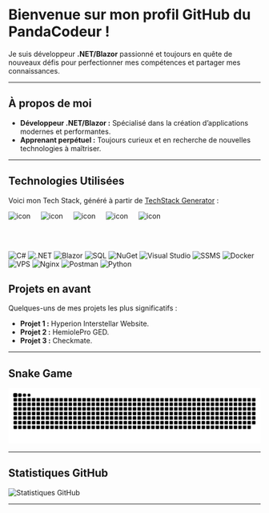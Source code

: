 
# Bienvenue sur mon profil GitHub du PandaCodeur !  
Je suis développeur **.NET/Blazor** passionné et toujours en quête de nouveaux défis pour perfectionner mes compétences et partager mes connaissances.

---

## À propos de moi

- **Développeur .NET/Blazor :** Spécialisé dans la création d’applications modernes et performantes.  
- **Apprenant perpétuel :** Toujours curieux et en recherche de nouvelles technologies à maîtriser.  

---

## Technologies Utilisées

Voici mon Tech Stack, généré à partir de [TechStack Generator](https://github.com/qkrdmstlr3/techstack-generator) :

<div style="display: flex; align-items: flex-start;"><img src="https://techstack-generator.vercel.app/csharp-icon.svg" alt="icon" width="65" height="65" /><img src="https://techstack-generator.vercel.app/python-icon.svg" alt="icon" width="65" height="65" /><img src="https://techstack-generator.vercel.app/docker-icon.svg" alt="icon" width="65" height="65" /><img src="https://techstack-generator.vercel.app/nginx-icon.svg" alt="icon" width="65" height="65" /><img src="https://techstack-generator.vercel.app/github-icon.svg" alt="icon" width="65" height="65" /></div>

![C#](https://img.shields.io/badge/C%23-239120?style=for-the-badge&logo=c-sharp&logoColor=white)  ![.NET](https://img.shields.io/badge/.NET-512BD4?style=for-the-badge&logo=.net&logoColor=white)  ![Blazor](https://img.shields.io/badge/Blazor-512BD4?style=for-the-badge&logo=blazor&logoColor=white)  ![SQL](https://img.shields.io/badge/SQL-4479A1?style=for-the-badge&logo=postgresql&logoColor=white)  ![NuGet](https://img.shields.io/badge/NuGet-FF6600?style=for-the-badge&logo=nuget&logoColor=white)  ![Visual Studio](https://img.shields.io/badge/Visual%20Studio-5C2D91?style=for-the-badge&logo=visual-studio&logoColor=white)  ![SSMS](https://img.shields.io/badge/SSMS-CC2927?style=for-the-badge&logo=sql-server&logoColor=white)  ![Docker](https://img.shields.io/badge/Docker-2496ED?style=for-the-badge&logo=docker&logoColor=white)  ![VPS](https://img.shields.io/badge/VPS-2F4F4F?style=for-the-badge&logo=linux&logoColor=white)  ![Nginx](https://img.shields.io/badge/Nginx-009639?style=for-the-badge&logo=nginx&logoColor=white)  ![Postman](https://img.shields.io/badge/Postman-FF6C37?style=for-the-badge&logo=postman&logoColor=white)  ![Python](https://img.shields.io/badge/Python-3776AB?style=for-the-badge&logo=python&logoColor=white)

## Projets en avant

Quelques-uns de mes projets les plus significatifs :
- **Projet 1 :** Hyperion Interstellar Website.
- **Projet 2 :** HemiolePro GED.
- **Projet 3 :** Checkmate.

---

## Snake Game


<picture>
  <!-- Version dark -->
  <source media="(prefers-color-scheme: dark)" 
          srcset="https://raw.githubusercontent.com/Lightnyng83/Lightnyng83/output/github-snake-dark.svg" />
  <!-- Version light -->
  <source media="(prefers-color-scheme: light)" 
          srcset="https://raw.githubusercontent.com/Lightnyng83/Lightnyng83/output/github-snake.svg" />
  <!-- Fallback image (si le navigateur ne gère pas prefers-color-scheme) -->
  <img alt="github-snake" 
       src="https://raw.githubusercontent.com/Lightnyng83/Lightnyng83/output/github-snake.svg" />
</picture>


---

## Statistiques GitHub

![Statistiques GitHub](https://github-readme-stats.vercel.app/api?username=Lightnyng83&show_icons=true&theme=radical)

---

